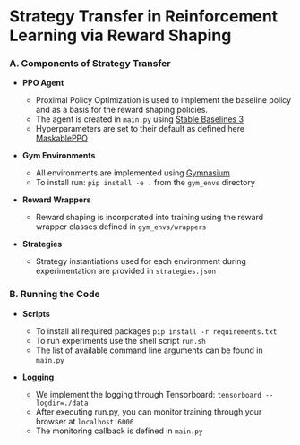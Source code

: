 # Strategy Transfer in Reinforcement Learning via Reward Shaping

### A. Components of Strategy Transfer

- **PPO Agent**
	- Proximal Policy Optimization is used to implement the baseline policy and as a basis for the reward shaping policies.
	- The agent is created in ``main.py`` using [Stable Baselines 3](https://stable-baselines3.readthedocs.io/en/master/)
	- Hyperparameters are set to their default as defined here [MaskablePPO](https://sb3-contrib.readthedocs.io/en/master/_modules/sb3_contrib/ppo_mask/ppo_mask.html#MaskablePPO)
 
- **Gym Environments**
    - All environments are implemented using [Gymnasium](https://gymnasium.farama.org/index.html)
    - To install run: `pip install -e .` from the `gym_envs` directory

- **Reward Wrappers**
    - Reward shaping is incorporated into training using the reward wrapper classes defined in ``gym_envs/wrappers``

- **Strategies**
	- Strategy instantiations used for each environment during experimentation are provided in ``strategies.json``

### B. Running the Code
- **Scripts**
	- To install all required packages `pip install -r requirements.txt`
	- To run experiments use the shell script ``run.sh``
	- The list of available command line arguments can be found in ``main.py``

- **Logging**
	- We implement the logging through Tensorboard: ``tensorboard --logdir=./data``
	- After executing run.py, you can monitor training through your browser at ``localhost:6006``
	- The monitoring callback is defined in ``main.py``
